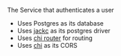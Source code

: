 The Service that authenticates a user 

- Uses Postgres as its database
- Uses [jackc](github.com/jackc/pgx/v4) as its postgres driver
- Uses  [chi router](https://github.com/go-chi/chi/v5) for routing
- Uses [chi](github.com/go-chi/cors) as its CORS